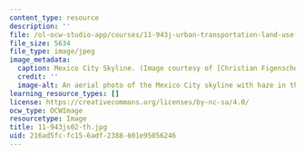 ```yaml
---
content_type: resource
description: ''
file: /ol-ocw-studio-app/courses/11-943j-urban-transportation-land-use-and-the-environment-spring-2002/216ad5fcfc156adf2388601e95056246_11-943js02-th.jpg
file_size: 5634
file_type: image/jpeg
image_metadata:
  caption: Mexico City Skyline. (Image courtesy of [Christian Figenschou](http://www.figen.com/).)
  credit: ''
  image-alt: An aerial photo of the Mexico City skyline with haze in the distance.
learning_resource_types: []
license: https://creativecommons.org/licenses/by-nc-sa/4.0/
ocw_type: OCWImage
resourcetype: Image
title: 11-943js02-th.jpg
uid: 216ad5fc-fc15-6adf-2388-601e95056246
---
```

